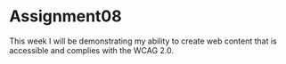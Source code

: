 # Assignment08
This week I will be demonstrating my ability to create web content that is accessible and complies with the WCAG 2.0.
